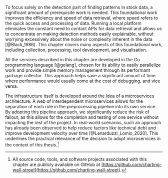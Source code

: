 To focus solely on the detection part of finding patterns in stock data, a significant amount of prerequisite work is needed. This foundational work improves the efficiency and speed of data retrieval, where speed refers to the quick access and processing of data. Running a local platform eliminates the constant need to contact APIs for data retrieval and allows us to concentrate on making detection methods easily explainable, without worrying excessively about the noise or complexity inherent in the data [@Black_1986]. This chapter covers many aspects of this foundational work, including collection, processing, tool development, and visualisation.

All the services described in this chapter are developed in the Go programming language [@golang], chosen for its ability to easily parallelize work and provide simple memory management through its performant garbage collector. This approach helps save a significant amount of time where performance would usually come at the cost of debugging, and vice versa.

The infrastructure itself is developed around the idea of a microservices architecture. A web of interdependent microservices allows for the separation of each role in the preprocessing pipeline into its own service. By adopting this pipeline approach, we significantly reduce the risk of fallout, as this allows for the completion and testing of one service without impacting the rest of the project. In real-world scenarios, such an approach has already been observed to help reduce factors like technical debt and improve development velocity over time [@Lenarduzzi_Lomio_2020]. This underlines the practical relevance of the decision to adopt microservices in the context of this thesis.[^1]

[^1]: All source code, tools, and software projects associated with this chapter are publicly available on GitHub at [https://github.com/charting-wall-street](https://github.com/charting-wall-street).
